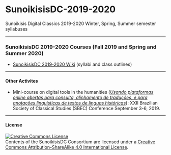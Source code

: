 # SunoikisisDC-2019-2020
Sunoikisis Digital Classics 2019-2020 Winter, Spring, Summer semester syllabuses

***
### SunoikisisDC 2019-2020 Courses (Fall 2019 and Spring and Summer 2020)
* [SunoikisisDC 2019-2020 Wiki](https://github.com/SunoikisisDC/SunoikisisDC-2019-2020/wiki) (syllabi and class outlines)

***
#### Other Activites
* Mini-course on digital tools in the humanities ([*Usando plataformas online abertas para consulta, alinhamento de traduções, e para anotações linguísticas de textos de línguas históricas*](https://www.congresso2019.classica.org.br/conteudo/view?ID_CONTEUDO=452)): XXII Brazilian Society of Classical Studies (SBEC) Conference September 3-6, 2019.

***
#### License

<a rel="license" href="http://creativecommons.org/licenses/by-sa/4.0/"><img alt="Creative Commons License" style="border-width:0" src="https://i.creativecommons.org/l/by-sa/4.0/88x31.png" /></a><br />Contents of the SunoikisisDC Consortium are licensed under a <a rel="license" href="http://creativecommons.org/licenses/by-sa/4.0/">Creative Commons Attribution-ShareAlike 4.0 International License</a>.
